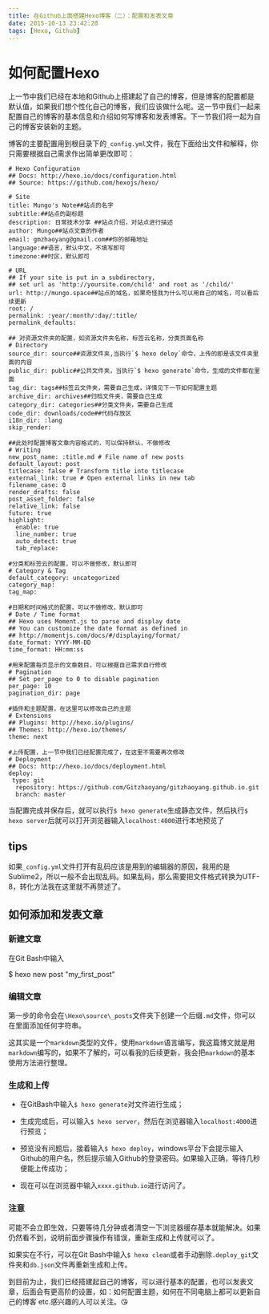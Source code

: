 ```yaml
---
title: 在Github上面搭建Hexo博客（二）：配置和发表文章
date: 2015-10-13 23:42:28
tags: [Hexo, Github]
---
```


# 如何配置Hexo

上一节中我们已经在本地和Github上搭建起了自己的博客，但是博客的配置都是默认值，如果我们想个性化自己的博客，我们应该做什么呢。这一节中我们一起来配置自己的博客的基本信息和介绍如何写博客和发表博客。下一节我们将一起为自己的博客安装新的主题。

博客的主要配置用到根目录下的`_config.yml`文件，我在下面给出文件和解释，你只需要根据自己需求作出简单更改即可：

````
# Hexo Configuration
## Docs: http://hexo.io/docs/configuration.html
## Source: https://github.com/hexojs/hexo/

# Site
title: Mungo's Note##站点的名字
subtitle:##站点的副标题
description: 日常技术分享 ##站点介绍，对站点进行描述
author: Mungo##站点文章的作者
email: gmzhaoyang@gmail.com##你的邮箱地址
language:##语言，默认中文，不填写即可
timezone:##时区，默认即可

# URL
## If your site is put in a subdirectory,
## set url as 'http://yoursite.com/child' and root as '/child/'
url: http://mungo.space##站点的域名，如果奇怪我为什么可以用自己的域名，可以看后续更新
root: /
permalink: :year/:month/:day/:title/
permalink_defaults:

## 对资源文件夹的配置，如资源文件夹名称，标签云名称，分类页面名称
# Directory
source_dir: source##资源文件夹,当执行`$ hexo deloy`命令，上传的即是该文件夹里面的内容
public_dir: public##公共文件夹，当执行`$ hexo generate`命令，生成的文件都在里面
tag_dir: tags##标签云文件夹，需要自己生成，详情见下一节如何配置主题
archive_dir: archives##归档文件夹，需要自己生成
category_dir: categories##分类文件夹，需要自己生成
code_dir: downloads/code##代码存放区
i18n_dir: :lang
skip_render:

##此处时配置博客文章内容格式的，可以保持默认，不做修改
# Writing
new_post_name: :title.md # File name of new posts
default_layout: post
titlecase: false # Transform title into titlecase
external_link: true # Open external links in new tab
filename_case: 0
render_drafts: false
post_asset_folder: false
relative_link: false
future: true
highlight:
  enable: true
  line_number: true
  auto_detect: true
  tab_replace:

#分类和标签云的配置，可以不做修改，默认即可
# Category & Tag
default_category: uncategorized
category_map:
tag_map:

#日期和时间格式的配置，可以不做修改，默认即可
# Date / Time format
## Hexo uses Moment.js to parse and display date
## You can customize the date format as defined in
## http://momentjs.com/docs/#/displaying/format/
date_format: YYYY-MM-DD
time_format: HH:mm:ss

#用来配置每页显示的文章数目，可以根据自己需求自行修改
# Pagination
## Set per_page to 0 to disable pagination
per_page: 10
pagination_dir: page

#插件和主题配置，在这里可以修改自己的主题
# Extensions
## Plugins: http://hexo.io/plugins/
## Themes: http://hexo.io/themes/
theme: next

#上传配置，上一节中我们已经配置完成了，在这里不需要再次修改
# Deployment
## Docs: http://hexo.io/docs/deployment.html
deploy:
 type: git
  repository: https://github.com/Gitzhaoyang/gitzhaoyang.github.io.git
  branch: master

````

当配置完成并保存后，就可以执行`$ hexo generate`生成静态文件，然后执行`$ hexo server`后就可以打开浏览器输入`localhost:4000`进行本地预览了

## tips

如果`_config.yml`文件打开有乱码应该是用到的编辑器的原因，我用的是Sublime2，所以一般不会出现乱码。如果乱码，那么需要把文件格式转换为UTF-8，转化方法我在这里就不再赘述了。

## 如何添加和发表文章

### 新建文章

在Git Bash中输入

$ hexo new post "my_first_post"

### 编辑文章

第一步的命令会在`\Hexo\source\_posts`文件夹下创建一个后缀`.md`文件，你可以在里面添加任何字符串。

这其实是一个`markdown`类型的文件，使用`markdown`语言编写，我这篇博文就是用`markdown`编写的，如果不了解的，可以看我的后续更新，我会把`markdown`的基本使用方法进行整理。

### 生成和上传

* 在GitBash中输入`$ hexo generate`对文件进行生成；

* 生成完成后，可以输入`$ hexo server`，然后在浏览器输入`localhost:4000`进行预览；

* 预览没有问题后，接着输入`$ hexo deploy`，windows平台下会提示输入Github的用户名，然后提示输入Github的登录密码。如果输入正确，等待几秒便能上传成功；

* 现在可以在浏览器中输入`xxxx.github.io`进行访问了。

### 注意

可能不会立即生效，只要等待几分钟或者清空一下浏览器缓存基本就能解决。如果仍然看不到，说明前面步骤操作有错误，重新生成和上传就可以了。

如果实在不行，可以在Git Bash中输入`$ hexo clean`或者手动删除`.deploy_git`文件夹和`db.json`文件再重新生成和上传。

到目前为止，我们已经搭建起自己的博客，可以进行基本的配置，也可以发表文章，后面会有更高阶的设置，如：如何配置主题，如何在不同电脑上都可以更新自己的博客 etc.感兴趣的人可以关注。😘
